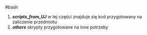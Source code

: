 #bash
1. ***scripts_from_UJ*** w tej części znajduje się kod przygotowany na zaliczenie przedmiotu
2. ***others*** skrypty przygotowane na inne potrzeby
